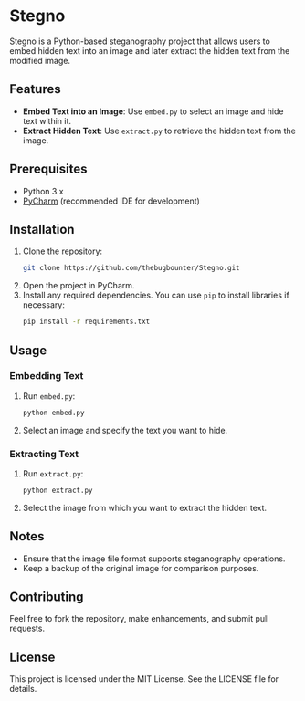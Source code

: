 # Stegno

Stegno is a Python-based steganography project that allows users to embed hidden text into an image and later extract the hidden text from the modified image.

## Features
- **Embed Text into an Image**: Use `embed.py` to select an image and hide text within it.
- **Extract Hidden Text**: Use `extract.py` to retrieve the hidden text from the image.

## Prerequisites
- Python 3.x
- [PyCharm](https://www.jetbrains.com/pycharm/) (recommended IDE for development)

## Installation
1. Clone the repository:
   ```bash
   git clone https://github.com/thebugbounter/Stegno.git
   ```
2. Open the project in PyCharm.
3. Install any required dependencies. You can use `pip` to install libraries if necessary:
   ```bash
   pip install -r requirements.txt
   ```

## Usage

### Embedding Text
1. Run `embed.py`:
   ```bash
   python embed.py
   ```
2. Select an image and specify the text you want to hide.

### Extracting Text
1. Run `extract.py`:
   ```bash
   python extract.py
   ```
2. Select the image from which you want to extract the hidden text.

## Notes
- Ensure that the image file format supports steganography operations.
- Keep a backup of the original image for comparison purposes.

## Contributing
Feel free to fork the repository, make enhancements, and submit pull requests.

## License
This project is licensed under the MIT License. See the LICENSE file for details.
